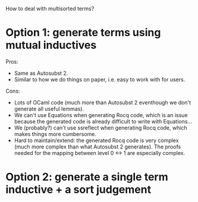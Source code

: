 How to deal with multisorted terms?

# Option 1: generate terms using mutual inductives

Pros:
- Same as Autosubst 2.
- Similar to how we do things on paper, i.e. easy to work with for users.

Cons:
- Lots of OCaml code (much more than Autosubst 2 eventhough we don't generate all useful lemmas).
- We can't use Equations when generating Rocq code, which is an issue because the generated code is already difficult to write _with_ Equations...
- We (probably?) can't use ssreflect when generating Rocq code, which makes things more cumbersome.
- Hard to maintain/extend: the generated Rocq code is very complex (much more complex than what Autosubst 2 generates). The proofs needed for the mapping between level 0 <-> 1 are especially complex.

# Option 2: generate a single term inductive + a sort judgement
